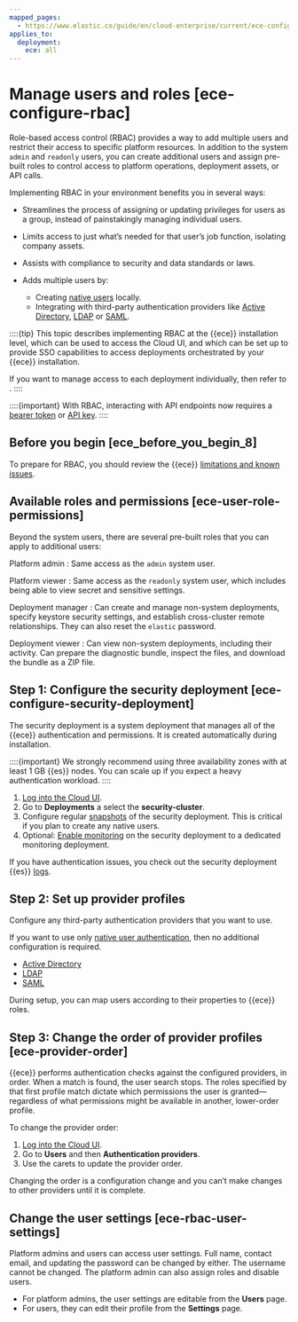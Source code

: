 ```yaml
---
mapped_pages:
  - https://www.elastic.co/guide/en/cloud-enterprise/current/ece-configure-rbac.html
applies_to:
  deployment:
    ece: all
---
```


# Manage users and roles [ece-configure-rbac]

Role-based access control (RBAC) provides a way to add multiple users and restrict their access to specific platform resources. In addition to the system `admin` and `readonly` users, you can create additional users and assign pre-built roles to control access to platform operations, deployment assets, or API calls.

Implementing RBAC in your environment benefits you in several ways:

* Streamlines the process of assigning or updating privileges for users as a group, instead of painstakingly managing individual users.
* Limits access to just what’s needed for that user’s job function, isolating company assets.
* Assists with compliance to security and data standards or laws.
* Adds multiple users by:

    * Creating [native users](native-user-authentication.md) locally.
    * Integrating with third-party authentication providers like [Active Directory](active-directory.md), [LDAP](ldap.md) or [SAML](saml.md).

::::{tip}
This topic describes implementing RBAC at the {{ece}} installation level, which can be used to access the Cloud UI, and which can be set up to provide SSO capabilities to access deployments orchestrated by your {{ece}} installation.

If you want to manage access to each deployment individually, then refer to [](/deploy-manage/users-roles/cluster-or-deployment-auth.md).
::::

::::{important}
With RBAC, interacting with API endpoints now requires a [bearer token](cloud://reference/cloud-enterprise/ece-api-command-line.md) or [API key](../../api-keys/elastic-cloud-enterprise-api-keys.md#ece-api-keys).
::::

## Before you begin [ece_before_you_begin_8]

To prepare for RBAC, you should review the {{ece}} [limitations and known issues](cloud://release-notes/cloud-enterprise/known-issues.md).


## Available roles and permissions [ece-user-role-permissions]

Beyond the system users, there are several pre-built roles that you can apply to additional users:

Platform admin
:   Same access as the `admin` system user.

Platform viewer
:   Same access as the `readonly` system user, which includes being able to view secret and sensitive settings.

Deployment manager
:   Can create and manage non-system deployments, specify keystore security settings, and establish cross-cluster remote relationships. They can also reset the `elastic` password.

Deployment viewer
:   Can view non-system deployments, including their activity. Can prepare the diagnostic bundle, inspect the files, and download the bundle as a ZIP file.


## Step 1: Configure the security deployment [ece-configure-security-deployment]

The security deployment is a system deployment that manages all of the {{ece}} authentication and permissions. It is created automatically during installation.

::::{important}
We strongly recommend using three availability zones with at least 1 GB {{es}} nodes. You can scale up if you expect a heavy authentication workload.
::::


1. [Log into the Cloud UI](/deploy-manage/deploy/cloud-enterprise/log-into-cloud-ui.md).
2. Go to **Deployments** a select the **security-cluster**.
3. Configure regular [snapshots](/deploy-manage/tools/snapshot-and-restore/create-snapshots.md) of the security deployment. This is critical if you plan to create any native users.
4. Optional: [Enable monitoring](/deploy-manage/monitor/stack-monitoring/ece-ech-stack-monitoring.md) on the security deployment to a dedicated monitoring deployment.

If you have authentication issues, you check out the security deployment {{es}} [logs](/deploy-manage/monitor/logging-configuration.md).

## Step 2: Set up provider profiles

Configure any third-party authentication providers that you want to use.

If you want to use only [native user authentication](native-user-authentication.md), then no additional configuration is required.

* [Active Directory](active-directory.md)
* [LDAP](ldap.md)
* [SAML](saml.md)

During setup, you can map users according to their properties to {{ece}} roles.


## Step 3: Change the order of provider profiles [ece-provider-order]

{{ece}} performs authentication checks against the configured providers, in order. When a match is found, the user search stops. The roles specified by that first profile match dictate which permissions the user is granted—​regardless of what permissions might be available in another, lower-order profile.

To change the provider order:

1. [Log into the Cloud UI](/deploy-manage/deploy/cloud-enterprise/log-into-cloud-ui.md).
2. Go to **Users** and then **Authentication providers**.
3. Use the carets to update the provider order.

Changing the order is a configuration change and you can’t make changes to other providers until it is complete.


## Change the user settings [ece-rbac-user-settings]

Platform admins and users can access user settings. Full name, contact email, and updating the password can be changed by either. The username cannot be changed. The platform admin can also assign roles and disable users.

* For platform admins, the user settings are editable from the **Users** page.
* For users, they can edit their profile from the **Settings** page.





